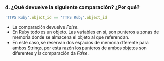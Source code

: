 ### 4. ¿Qué devuelve la siguiente comparación? ¿Por qué?
```ruby
'TTPS Ruby'.object_id == 'TTPS Ruby'.object_id
```
- La comparación devuelve _False_.
- En Ruby todo es un objeto. Las variables en sí, son punteros a zonas de memoria donde se almacena el objeto al que referencian.
- En este caso, se reservan dos espacios de memoria diferente para ambos Strings, por esta razón los punteros de ambos objetos son diferentes y la comparación da _False_.